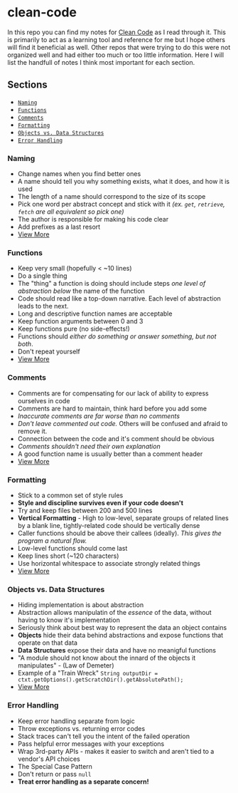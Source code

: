 # clean-code

In this repo you can find my notes for [Clean Code](http://www.amazon.com/Clean-Code-Handbook-Software-Craftsmanship/dp/0132350882/ref=sr_1_1?ie=UTF8&qid=1452837629&sr=8-1&keywords=clean+code) as I read through it. This is primarily to act as a learning tool and reference for me but I hope others will find it beneficial as well. Other repos that were trying to do this were not organized well and had either too much or too little information. Here I will list the handfull of notes I think most important for each section.


## Sections

* [`Naming`](#naming)
* [`Functions`](#functions)
* [`Comments`](#comments)
* [`Formatting`](#formatting)
* [`Objects vs. Data Structures`](#objects-and-data-structures)
* [`Error Handling`](#error-handling)

<a name="naming"></a>
### Naming
- Change names when you find better ones
- A name should tell you why something exists, what it does, and how it is used
- The length of a name should correspond to the size of its scope
- Pick one word per abstract concept and stick with it *(ex. `get`, `retrieve`, `fetch` are all equivalent so pick one)*
- The author is responsible for making his code clear
- Add prefixes as a last resort
- [View More](/naming.md)


<a name="functions"></a>
### Functions
- Keep very small (hopefully < ~10 lines)
- Do a single thing
- The "thing" a function is doing should include steps *one level of abstraction below* the name of the function
- Code should read like a top-down narrative. Each level of abstraction leads to the next.
- Long and descriptive function names are acceptable
- Keep function arguments between 0 and 3
- Keep functions pure (no side-effects!)
- Functions should *either do something or answer something, but not both*.
- Don't repeat yourself
- [View More](/functions.md)

<a name="comments"></a>
### Comments
- Comments are for compensating for our lack of ability to express ourselves in code
- Comments are hard to maintain, think hard before you add some
- *Inaccurate comments are far worse than no comments*
- *Don't leave commented out code.* Others will be confused and afraid to remove it.
- Connection between the code and it's comment should be obvious
- *Comments shouldn't need their own explanation*
- A good function name is usually better than a comment header
- [View More](/comments.md)

<a name="formatting"></a>
### Formatting
- Stick to a common set of style rules
- **Style and discipline survives even if your code doesn't**
- Try and keep files between 200 and 500 lines
- **Vertical Formatting** - High to low-level, separate groups of related lines by a blank line, tightly-related code should be vertically dense
- Caller functions should be above their callees (ideally). *This gives the program a natural flow.*
- Low-level functions should come last
- Keep lines short (~120 characters)
- Use horizontal whitespace to associate strongly related things
- [View More](/formatting.md)

<a name="objects-and-data-structures"></a>
### Objects vs. Data Structures
- Hiding implementation is about abstraction
- Abstraction allows manipulatin of the *essence* of the data, without having to know it's implementation
- Seriously think about best way to represent the data an object contains
- **Objects** hide their data behind abstractions and expose functions that operate on that data
- **Data Structures** expose their data and have no meanigful functions
- "A module should not know about the innard of the objects it manipulates" - (Law of Demeter)
- Example of a "Train Wreck" `String outputDir = ctxt.getOptions().getScratchDir().getAbsolutePath();`
- [View More](/objects-and-data-structures.md)

<a name="error-handling"></a>
### Error Handling
- Keep error handling separate from logic
- Throw exceptions vs. returning error codes
- Stack traces can't tell you the intent of the failed operation
- Pass helpful error messages with your exceptions
- Wrap 3rd-party APIs - makes it easier to switch and aren't tied to a vendor's API choices
- The Special Case Pattern
- Don't return or pass `null`
- **Treat error handling as a separate concern!**
